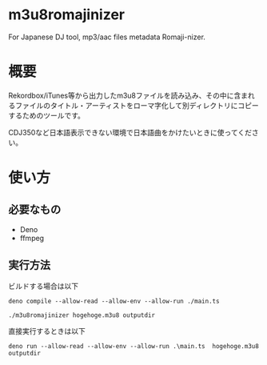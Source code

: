 # m3u8romajinizer

For Japanese DJ tool, mp3/aac files metadata Romaji-nizer.

# 概要

Rekordbox/iTunes等から出力したm3u8ファイルを読み込み、その中に含まれるファイルのタイトル・アーティストをローマ字化して別ディレクトリにコピーするためのツールです。

CDJ350など日本語表示できない環境で日本語曲をかけたいときに使ってください。

# 使い方

## 必要なもの

- Deno
- ffmpeg

## 実行方法

ビルドする場合は以下

```
deno compile --allow-read --allow-env --allow-run ./main.ts

./m3u8romajinizer hogehoge.m3u8 outputdir
```

直接実行するときは以下

```
deno run --allow-read --allow-env --allow-run .\main.ts  hogehoge.m3u8 outputdir
```
